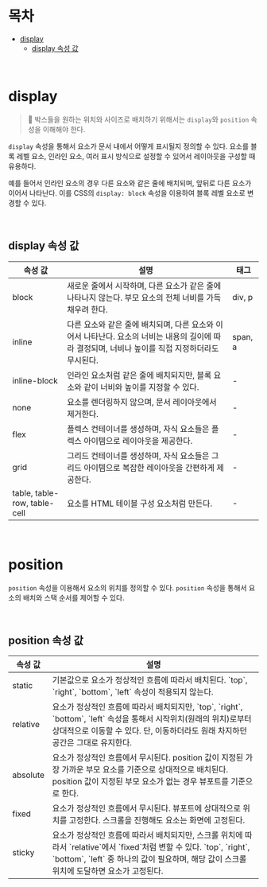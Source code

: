 # 목차

- [display](#display)
  - [display 속성 값](#display-속성-값)

<br>

# display

> 💭 박스들을 원하는 위치와 사이즈로 배치하기 위해서는 `display`와 `position` 속성을 이해해야 한다.

`display` 속성을 통해서 요소가 문서 내에서 어떻게 표시될지 정의할 수 있다. 요소를 블록 레벨 요소, 인라인 요소, 여러 표시 방식으로 설정할 수 있어서 레이아웃을 구성할 때 유용하다.

예를 들어서 인라인 요소의 경우 다른 요소와 같은 줄에 배치되며, 앞뒤로 다른 요소가 이어서 나타난다. 이를 CSS의 `display: block` 속성을 이용하여 블록 레벨 요소로 변경할 수 있다.

<br>

## display 속성 값

<table>
    <thead>
        <tr>
            <th>속성 값</th>
            <th>설명</th>
            <th>태그</th>
        </tr>
    </thead>
    <tbody>
        <tr>
            <td>block</td>
            <td>새로운 줄에서 시작하며, 다른 요소가 같은 줄에 나타나지 않는다. 부모 요소의 전체 너비를 가득 채우려 한다.</td>
            <td>div, p</td>
        </tr>
        <tr>
            <td>inline</td>
            <td>다른 요소와 같은 줄에 배치되며, 다른 요소와 이어서 나타난다. 요소의 너비는 내용의 길이에 따라 결정되며, 너비나 높이를 직접 지정하더라도 무시된다.</td>
            <td>span, a</td>
        </tr>
        <tr>
            <td>inline-block</td>
            <td>인라인 요소처럼 같은 줄에 배치되지만, 블록 요소와 같이 너비와 높이를 지정할 수 있다.</td>
            <td>-</td>
        </tr>
        <tr>
            <td>none</td>
            <td>요소를 렌더링하지 않으며, 문서 레이아웃에서 제거한다.</td>
            <td>-</td>
        </tr>
        <tr>
            <td>flex</td>
            <td>플렉스 컨테이너를 생성하며, 자식 요소들은 플렉스 아이템으로 레이아웃을 제공한다.</td>
            <td>-</td>
        </tr>
        <tr>
            <td>grid</td>
            <td>그리드 컨테이너를 생성하며, 자식 요소들은 그리드 아이템으로 복잡한 레이아웃을 간편하게 제공한다.</td>
            <td>-</td>
        </tr>
        <tr>
            <td>table, table-row, table-cell</td>
            <td>요소를 HTML 테이블 구성 요소처럼 만든다.</td>
            <td>-</td>
        </tr>
    </tbody>
</table>

<br>

# position

`position` 속성을 이용해서 요소의 위치를 정의할 수 있다. `position` 속성을 통해서 요소의 배치와 스택 순서를 제어할 수 있다.

<br>

## position 속성 값

<table>
    <thead>
        <tr>
            <th>속성 값</th>
            <th>설명</th>
        </tr>
    </thead>
    <tbody>
        <tr>
            <td>static</td>
            <td>기본값으로 요소가 정상적인 흐름에 따라서 배치된다. `top`, `right`, `bottom`, `left` 속성이 적용되지 않는다.</td>
        </tr>
        <tr>
            <td>relative</td>
            <td>요소가 정상적인 흐름에 따라서 배치되지만, `top`, `right`, `bottom`, `left` 속성을 통해서 시작위치(원래의 위치)로부터 상대적으로 이동할 수 있다. 단, 이동하더라도 원래 차지하던 공간은 그대로 유지한다.</td>
        </tr>
        <tr>
            <td>absolute</td>
            <td>요소가 정상적인 흐름에서 무시된다. position 값이 지정된 가장 가까운 부모 요소를 기준으로 상대적으로 배치된다. position 값이 지정된 부모 요소가 없는 경우 뷰포트를 기준으로 한다.</td>
        </tr>
        <tr>
            <td>fixed</td>
            <td>요소가 정상적인 흐름에서 무시된다. 뷰포트에 상대적으로 위치를 고정한다. 스크롤을 진행해도 요소는 화면에 고정된다.</td>
        </tr>
        <tr>
            <td>sticky</td>
            <td>요소가 정상적인 흐름에 따라서 배치되지만, 스크롤 위치에 따라서 `relative`에서 `fixed`처럼 변할 수 있다. `top`, `right`, `bottom`, `left` 중 하나의 값이 필요하며, 해당 값이 스크롤 위치에 도달하면 요소가 고정된다.</td>
        </tr>
    </tbody>
</table>
